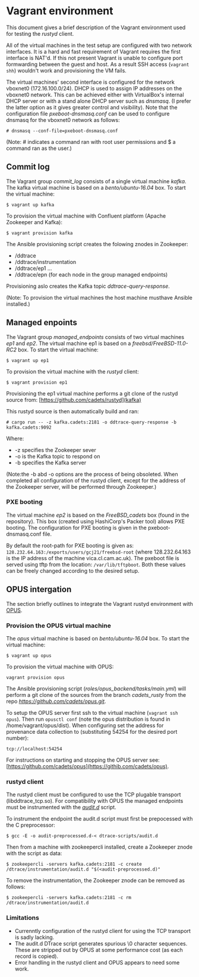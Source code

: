 # Vagrant environment

This document gives a brief description of the Vagrant environment used for testing the *rustyd* client.

All of the virtual machines in the test setup are configured with two network interfaces. It is a hard and fast requirement of Vagrant requires the first interface is NAT'd. If this not present Vagrant is unable to configure port formwarding between the guest and host. As a result SSH access (`vagrant shh`) wouldn't work and provisioning the VM fails.

The virtual machines' second interface is configured for the network vboxnet0 (172.16.100.0/24).  DHCP is used to assign IP addresses on the vboxnet0 network. This can be achieved either with VirtualBox's internal DHCP server or with a stand alone DHCP server such as *dnsmasq*. (I prefer the latter option as it gives greater control and visibility). Note that the configuration file _pxeboot-dnsmasq.conf_ can be used to configure dnsmasq for the vboxnet0 network as follows:

`# dnsmasq --conf-file=pxeboot-dnsmasq.conf`

(Note: # indicates a command ran with root user permissions and $ a command ran as the user.)

## Commit log

The Vagrant group _commit\_log_ consists of a single virtual machine *kafka*.  The kafka virtual machine is based on a *bento/ubuntu-16.04* box. To start the virtual machine:

`$ vagrant up kafka`

To provision the virtual machine with Confluent platform (Apache Zookeeper and Kafka):

`$ vagrant provision kafka`

The Ansible provisioning script creates the folowing znodes in Zookeeper:

- /ddtrace
- /ddtrace/instrumentation
- /ddtrace/ep1 
...
- /ddtrace/epn (for each node in the group managed endpoints)

Provisioning aslo creates the Kafka topic *ddtrace-query-response*.

(Note: To provision the virtual machines the host machine musthave Ansible installed.)

## Managed enpoints

The Vagrant group _managed\_endpoints_ consists of two virtual machines *ep1* and *ep2*. The virtual machine ep1 is based on a *freebsd/FreeBSD-11.0-RC2* box. To start the virtual machine:

`$ vagrant up ep1`

To provision the virtual machine with the _rustyd_ client:

`$ vagrant provision ep1`

Provisioning the ep1 virtual machine performs a git clone of the rustyd source from: [https://github.com/cadets/rustyd](kafka)

This rustyd source is then automatically build and ran:

`# cargo run -- -z kafka.cadets:2181 -o ddtrace-query-response -b kafka.cadets:9092`

Where:

- -z specifies the Zookeeper sever
- -o is the Kafka topic to respond on
- -b specifies the Kafka server

(Note:the -b abd -o options are the process of being obsoleted. When completed all configuration of the rustyd client, except for the address of the Zookeeper server, will be performed through Zookeeper.)

### PXE booting

The virtual machine *ep2* is based on the *FreeBSD_cadets* box (found in the repository). This box (created using HashiCorp's Packer tool) allows PXE booting. The configuration for PXE booting is given in the pxeboot-dnsmasq.conf file.

By default the root-path for PXE booting is given as: `128.232.64.163:/exports/users/gcj21/freebsd-root` (where 128.232.64.163 is the IP address of the machine vica.cl.cam.ac.uk). The pxeboot file is served using tftp from the location: `/var/lib/tftpboot`. Both these values can be freely changed according to the desired setup.

## OPUS intergation

The section briefly outlines to integrate the Vagrant rustyd environment with [OPUS](ihttps://www.cl.cam.ac.uk/research/dtg/fresco/opus).

### Provision the OPUS virtual machine

The *opus* virtual machine is based on *bento/ubuntu-16.04* box. To start the virtual machine:

`$ vagrant up opus`

To provision the virtual machine with OPUS:

`vagrant provision opus`

The Ansible provisioning script (_roles/opus\_backend/tasks/main.yml_) will perform a git clone of the sources from the branch *cadets_rusty* from the repo *https://github.com/cadets/opus.git*.

To setup the OPUS server first ssh to the virtual machine (`vagrant ssh opus`). Then run `opusctl conf` (note the opus distribution is found in /home/vagrant/opus/dist).  When configuring set the address for provenance data collection to (substituting 54254 for the desired port number):

`tcp://localhost:54254`

For instructions on starting and stopping the OPUS server see: [https://github.com/cadets/opus](https://githib.com/cadets/opus). 

### rustyd client 

The rustyd client must be configured to use the TCP plugable transport (libddtrace_tcp.so). For compatibility with OPUS the managed endpoints must be instrumented with the [_audit.d_](https://raw.githubusercontent.com/cadets/dtrace-scripts/master/audit.d) script.

To instrument the endpoint the audit.d script must first be prepocessed with the C preprocessor:

`$ gcc -E -o audit-preprocessed.d-< dtrace-scripts/audit.d`

Then from a machine with zookeepercli installed, create a Zookeeper znode with the script as data:

`$ zookeepercli -servers kafka.cadets:2181 -c create /dtrace/instrumentation/audit.d "$(<audit-preprocessed.d)"`

To remove the instrumentation, the Zookeeper znode can be removed as follows:

`$ zookeepercli -servers kafka.cadets:2181 -c rm /dtrace/instrumentation/audit.d`

### Limitations

- Currenntly configuration of the rustyd client for using the TCP transport is sadly lacking. 
- The audit.d DTrace script generates spurious \0 character sequences. These are stripped out by OPUS at some performance cost (as each record is copied).
- Error handling in the rustyd client and OPUS appears to need some work.


